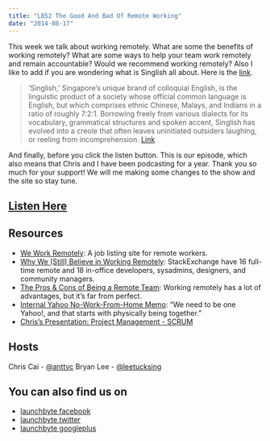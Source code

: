 ```yaml
---
title: "LB52 The Good And Bad Of Remote Working"
date: "2014-08-17"
---
```


This week we talk about working remotely. What are some the benefits of working remotely? What are some ways to help your team work remotely and remain accountable? Would we recommend working remotely? Also I like to add if you are wondering what is Singlish all about. Here is the [link](http://en.wikipedia.org/wiki/Singlish).

> ‘Singlish,’ Singapore’s unique brand of colloquial English, is the linguistic product of a society whose official common language is English, but which comprises ethnic Chinese, Malays, and Indians in a ratio of roughly 7:2:1. Borrowing freely from various dialects for its vocabulary, grammatical structures and spoken accent, Singlish has evolved into a creole that often leaves uninitiated outsiders laughing, or reeling from incomprehension. [Link](http://toglobalist.org/2010/11/165/)

And finally, before you click the listen button. This is our episode, which also means that Chris and I have been podcasting for a year. Thank you so much for your support! We will me making some changes to the show and the site so stay tune.

## [Listen Here](https://archive.org/download/launchbyte_20140821/LB52%20Remote%20Work%20Yay%20Or%20Nay.mp3)

## Resources

- [We Work Remotely](https://weworkremotely.com/): A job listing site for remote workers.
- [Why We (Still) Believe in Working Remotely](http://blog.stackoverflow.com/2013/02/why-we-still-believe-in-working-remotely/): StackExchange have 16 full-time remote and 18 in-office developers, sysadmins, designers, and community managers.
- [The Pros & Cons of Being a Remote Team](http://groovehq.com/blog/being-a-remote-team): Working remotely has a lot of advantages, but it’s far from perfect.
- [Internal Yahoo No-Work-From-Home Memo](http://allthingsd.com/20130222/physically-together-heres-the-internal-yahoo-no-work-from-home-memo-which-extends-beyond-remote-workers/): “We need to be one Yahoo!, and that starts with physically being together.”
- [Chris’s Presentation: Project Management - SCRUM](https://docs.google.com/presentation/d/1WEypakAVE0deIETXCyPnWkxVjzM0uFEwQyOu5Ja1IrA/pub?start=false&loop=false&delayms=3000)

## Hosts

Chris Cai - [@anttyc](https://twitter.com/AnttyC) Bryan Lee - [@leetucksing](https://twitter.com/leetucksing)

## You can also find us on

- [launchbyte facebook](https://www.facebook.com/Launchbyte)
- [launchbyte twitter](https://twitter.com/LaunchByte)
- [launchbyte googleplus](https://plus.google.com/+Launchbyte)

